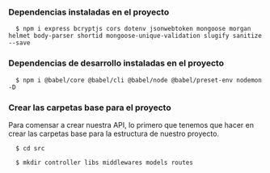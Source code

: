 ### Dependencias instaladas en el proyecto

~~~
  $ npm i express bcryptjs cors dotenv jsonwebtoken mongoose morgan helmet body-parser shortid mongoose-unique-validation slugify sanitize --save
~~~

### Dependencias de desarrollo instaladas en el proyecto

~~~
  $ npm i @babel/core @babel/cli @babel/node @babel/preset-env nodemon -D
~~~

### Crear las carpetas base para el proyecto

Para comensar a crear nuestra API, lo primero que tenemos que hacer en crear las carpetas base para la estructura de nuestro proyecto.

~~~
  $ cd src
~~~

~~~
  $ mkdir controller libs middlewares models routes
~~~